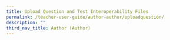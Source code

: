 ```yaml
---
title: Upload Question and Test Interoperability Files
permalink: /teacher-user-guide/author-author/uploadquestion/
description: ""
third_nav_title: Author (Author)
---
```

